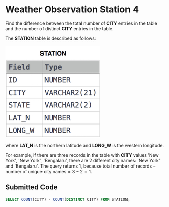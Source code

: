 # Weather Observation Station 4

Find the difference between the total number of **CITY** entries in the table and the number of distinct **CITY** entries in the table.

The **STATION** table is described as follows:

![](../src/1449345840-5f0a551030-Station.jpg)

where **LAT_N** is the northern latitude and **LONG_W** is the western longitude.

For example, if there are three records in the table with **CITY** values 'New York', 'New York', 'Bengalaru', there are 2 different city names: 'New York' and 'Bengalaru'. The query returns $1$, because $\textrm{total number of records} - \textrm{number of unique city names} = 3 - 2 = 1$.

## Submitted Code

```sql
SELECT COUNT(CITY) - COUNT(DISTINCT CITY) FROM STATION;
```
